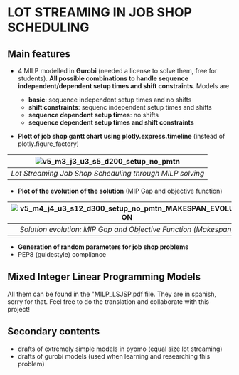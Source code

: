 # LOT STREAMING IN JOB SHOP SCHEDULING

## Main features
- 4 MILP modelled in **Gurobi** (needed a license to solve them, free for students). **All possible combinations to handle sequence independent/dependent setup times and shift constraints**. Models are
  - **basic**: sequence independent setup times and no shifts
  - **shift constraints**: sequenc independent setup times and shifts
  - **sequence dependent setup times**: no shifts
  - **sequence dependent setup times and shift constraints**

- **Plott of job shop gantt chart using plotly.express.timeline** (instead of plotly.figure_factory)
  
| ![v5_m3_j3_u3_s5_d200_setup_no_pmtn](https://github.com/user-attachments/assets/557e6060-2197-4fc2-b87e-bf81ca3a5fc3) |
|:--:| 
| *Lot Streaming Job Shop Scheduling through MILP solving* |

- **Plot of the evolution of the solution** (MIP Gap and objective function)
  
| ![v5_m4_j4_u3_s12_d300_setup_no_pmtn_MAKESPAN_EVOLUTION](https://github.com/user-attachments/assets/645adab1-9472-4be2-9104-16bda65cf048) |
|:--:| 
| *Solution evolution: MIP Gap and Objective Function (Makespan)* |

- **Generation of random parameters for job shop problems**
- PEP8 (guidestyle) compliance 

## Mixed Integer Linear Programming Models
All them can be found in the "MILP_LSJSP.pdf file. They are in spanish, sorry for that. Feel free to do the translation and collaborate with this project!

## Secondary contents
- drafts of extremely simple models in pyomo (equal size lot streaming)
- drafts of gurobi models (used when learning and researching this problem)

